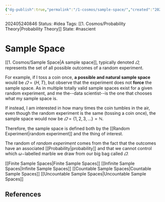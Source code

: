 ```yaml
---
{"dg-publish":true,"permalink":"/1-cosmos/sample-space/","created":"2025-01-22T11:17:14.174-05:00","updated":"2024-05-24T08:58:46.503-04:00"}
---
```


202405240846
Status: #idea
Tags: [[1. Cosmos/Probability Theory\|Probability Theory]]
State: #nascient
# Sample Space
[[1. Cosmos/Sample Space\|A sample space]], typically denoted $\varOmega$, represents the set of all possible outcomes of a random experiment. 

For example, if I toss a coin once, **a possible and natural sample space** would be $\varOmega = \{H, T\}$, but observe that the experiment does not **force** the sample space. As in multiple totally valid sample spaces exist for a given random experiment, and me the--data scientist--is the one that chooses what my sample space is.

If instead, I am interested in how many times the coin tumbles in the air, even though the random experiment is the same (tossing a coin once), the sample space would now be $\varOmega = \{1,2,3,\dots\} = \mathbb N$.

Therefore, the sample space is defined both by the [[Random Experiment\|random experiment]] and the thing of interest.

The random of *random experiment* comes from the fact that the outcomes have an associated [[Probability\|probability]] and that we cannot control which $\omega-$labelled marble we draw from our big bag called $\varOmega$.

[[Finite Sample Spaces\|Finite Sample Spaces]]
[[Infinite Sample Spaces\|Infinite Sample Spaces]]
[[Countable Sample Spaces\|Countable Sample Spaces]]
[[Uncountable Sample Spaces\|Uncountable Sample Spaces]]


## References

